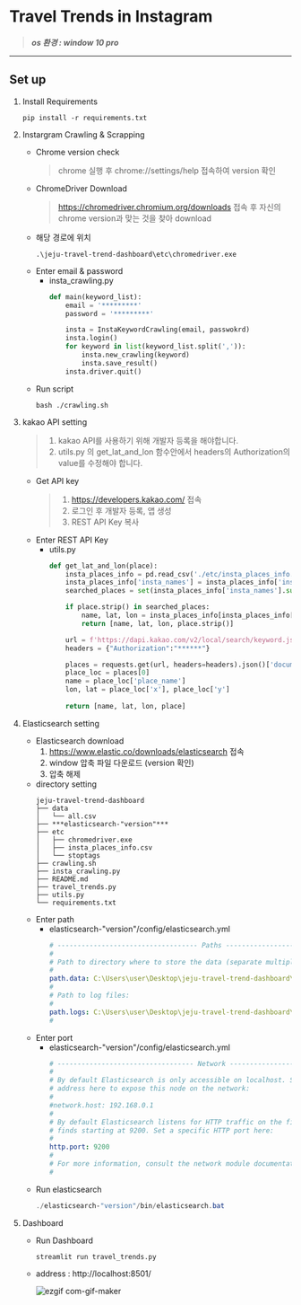 # Travel Trends in Instagram
> ***os 환경 : window 10 pro***
---
## Set up
1. Install Requirements
    ```dotnetcli
    pip install -r requirements.txt
    ```
2. Instargram Crawling & Scrapping
    - Chrome version check
        > chrome 실행 후 chrome://settings/help 접속하여 version 확인
    - ChromeDriver Download
        > https://chromedriver.chromium.org/downloads 접속 후 자신의 chrome version과 맞는 것을 찾아 download
    - 해당 경로에 위치
        ```dotnetcli
        .\jeju-travel-trend-dashboard\etc\chromedriver.exe
        ```
    - Enter email & password
        - insta_crawling.py
            ```python
            def main(keyword_list):
                email = '*********'
                password = '*********'
            
                insta = InstaKeywordCrawling(email, passwokrd)
                insta.login()
                for keyword in list(keyword_list.split(',')):
                    insta.new_crawling(keyword)
                    insta.save_result()
                insta.driver.quit()
            ```
    - Run script
        ```dotnetcli
        bash ./crawling.sh
        ```

3. kakao API setting
    > 1. kakao API를 사용하기 위해 개발자 등록을 해야합니다.
    > 2. utils.py 의 get_lat_and_lon 함수안에서 headers의 Authorization의 value를 수정해야 합니다.
    - Get API key
        > 1. https://developers.kakao.com/ 접속
        > 2. 로그인 후 개발자 등록, 앱 생성
        > 3. REST API Key 복사
    - Enter REST API Key
        - utils.py
            ```python
            def get_lat_and_lon(place):
                insta_places_info = pd.read_csv('./etc/insta_places_info.csv')
                insta_places_info['insta_names'] = insta_places_info['insta_names'].apply(lambda x:list(map(lambda x:re.sub(r"[']", "", x).strip(), x[1:-1].split(','))))
                searched_places = set(insta_places_info['insta_names'].sum())
            
                if place.strip() in searched_places:
                    name, lat, lon = insta_places_info[insta_places_info['insta_names'].apply(lambda x:place.strip() in x)][['name', 'lat', 'lon']].iloc[0]
                    return [name, lat, lon, place.strip()]
            
                url = f'https://dapi.kakao.com/v2/local/search/keyword.json?query=제주도 {place}'
                headers = {"Authorization":"******"}
            
                places = requests.get(url, headers=headers).json()['documents']
                place_loc = places[0]
                name = place_loc['place_name']
                lon, lat = place_loc['x'], place_loc['y']
                
                return [name, lat, lon, place]
            ```
4. Elasticsearch setting
    - Elasticsearch download
        1. https://www.elastic.co/downloads/elasticsearch 접속
        2. window 압축 파일 다운로드 (version 확인)
        3. 압축 해제
    - directory setting
        ```
        jeju-travel-trend-dashboard
        ├── data
        │   └── all.csv
        ├── ***elasticsearch-"version"***
        ├── etc
        │   ├── chromedriver.exe
        │   ├── insta_places_info.csv
        │   └── stoptags
        ├── crawling.sh
        ├── insta_crawling.py
        ├── README.md
        ├── travel_trends.py
        ├── utils.py
        └── requirements.txt
        ```
    - Enter path
        - elasticsearch-"version"/config/elasticsearch.yml
            ```yaml
            # ----------------------------------- Paths ------------------------------------
            #
            # Path to directory where to store the data (separate multiple locations by comma):
            #
            path.data: C:\Users\user\Desktop\jeju-travel-trend-dashboard\elasticsearch-"version"\logs\data
            #
            # Path to log files:
            #
            path.logs: C:\Users\user\Desktop\jeju-travel-trend-dashboard\elasticsearch-"version"\logs
            #
            ```
    - Enter port
        - elasticsearch-"version"/config/elasticsearch.yml
            ```yaml
            # ---------------------------------- Network -----------------------------------
            #
            # By default Elasticsearch is only accessible on localhost. Set a different
            # address here to expose this node on the network:
            #
            #network.host: 192.168.0.1
            #
            # By default Elasticsearch listens for HTTP traffic on the first free port it
            # finds starting at 9200. Set a specific HTTP port here:
            #
            http.port: 9200
            #
            # For more information, consult the network module documentation.
            #
            ```
    - Run elasticsearch
        ```powershell
        ./elasticsearch-"version"/bin/elasticsearch.bat
        ```
1. Dashboard
    - Run Dashboard
        ```dotnetcli
        streamlit run travel_trends.py
        ```
    - address : http://localhost:8501/

        ![ezgif com-gif-maker](https://user-images.githubusercontent.com/51353039/130311572-e945b4a9-b476-4f27-b492-a238ec5f0295.gif)
    
